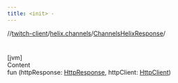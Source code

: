 ```yaml
---
title: <init> -
---
```

//[twitch-client](../../index.md)/[helix.channels](../index.md)/[ChannelsHelixResponse](index.md)/[<init>](-init-.md)



# <init>  
[jvm]  
Content  
fun [<init>](-init-.md)(httpResponse: [HttpResponse](), httpClient: [HttpClient]())  



